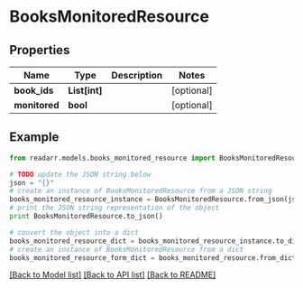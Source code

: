 # BooksMonitoredResource


## Properties
Name | Type | Description | Notes
------------ | ------------- | ------------- | -------------
**book_ids** | **List[int]** |  | [optional] 
**monitored** | **bool** |  | [optional] 

## Example

```python
from readarr.models.books_monitored_resource import BooksMonitoredResource

# TODO update the JSON string below
json = "{}"
# create an instance of BooksMonitoredResource from a JSON string
books_monitored_resource_instance = BooksMonitoredResource.from_json(json)
# print the JSON string representation of the object
print BooksMonitoredResource.to_json()

# convert the object into a dict
books_monitored_resource_dict = books_monitored_resource_instance.to_dict()
# create an instance of BooksMonitoredResource from a dict
books_monitored_resource_form_dict = books_monitored_resource.from_dict(books_monitored_resource_dict)
```
[[Back to Model list]](../README.md#documentation-for-models) [[Back to API list]](../README.md#documentation-for-api-endpoints) [[Back to README]](../README.md)


